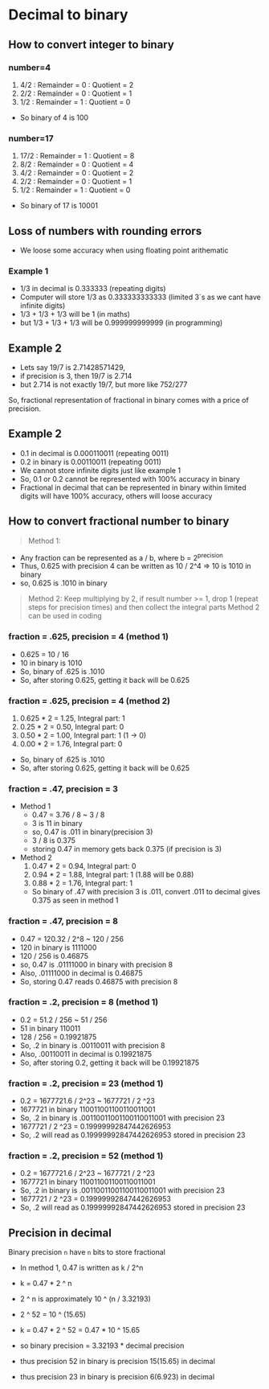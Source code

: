 # Decimal to binary

## How to convert integer to binary
### number=4
1. 4/2 : Remainder = 0 : Quotient = 2
2. 2/2 : Remainder = 0 : Quotient = 1
3. 1/2 : Remainder = 1 : Quotient = 0
- So binary of 4 is 100

### number=17
1. 17/2 : Remainder = 1 : Quotient = 8
2. 8/2 : Remainder = 0 : Quotient = 4
3. 4/2 : Remainder = 0 : Quotient = 2
4. 2/2 : Remainder = 0 : Quotient = 1
5. 1/2 : Remainder = 1 : Quotient = 0
- So binary of 17 is 10001



## Loss of numbers with rounding errors 
- We loose some accuracy when using floating point arithematic

### Example 1
- 1/3 in decimal is 0.333333 (repeating digits)
- Computer will store 1/3 as 0.333333333333 (limited 3`s as we cant have infinite digits)
- 1/3 + 1/3 + 1/3 will be 1 (in maths)
- but 1/3 + 1/3 + 1/3 will be 0.999999999999 (in programming)


## Example 2
- Lets say 19/7 is 2.71428571429, 
- if precision is 3, then 19/7 is 2.714
- but 2.714 is not exactly 19/7, but more like 752/277

So, fractional representation of fractional in binary comes with a price of precision.

## Example 2
- 0.1 in decimal is 0.000110011 (repeating 0011)
- 0.2 in binary is 0.00110011 (repeating 0011)
- We cannot store infinite digits just like example 1
- So, 0.1 or 0.2 cannot be represented with 100% accuracy in binary
- Fractional in decimal that can be represented in binary within limited digits will have 100% accuracy, others will loose accuracy

## How to convert fractional number to binary
> Method 1: 
- Any fraction can be represented as a / b, where b = 2<sup>precision</sup>
- Thus, 0.625 with precision 4 can be written as 10 / 2^4 => 10 is 1010 in binary
- so, 0.625 is .1010 in binary
> Method 2: Keep multiplying by 2, if result number >= 1, drop 1 (repeat steps for precision times)
> and then collect the integral parts
> Method 2 can be used in coding

### fraction = .625, precision = 4 (method 1)
- 0.625 = 10 / 16
- 10 in binary is 1010
- So, binary of .625 is .1010
- So, after storing 0.625, getting it back will be 0.625

### fraction = .625, precision = 4 (method 2)
1. 0.625 * 2 = 1.25, Integral part: 1
2. 0.25 * 2 = 0.50, Integral part: 0
3. 0.50 * 2 = 1.00, Integral part: 1 (1 -> 0)
4. 0.00 * 2 = 1.76, Integral part: 0
- So, binary of .625 is .1010
- So, after storing 0.625, getting it back will be 0.625

### fraction = .47, precision = 3
- Method 1
  - 0.47 = 3.76 / 8 ~ 3 / 8
  - 3 is 11 in binary
  - so, 0.47 is .011 in binary(precision 3)
  - 3 / 8 is 0.375
  - storing 0.47 in memory gets back 0.375 (if precision is 3)
- Method 2
  1. 0.47 * 2 = 0.94, Integral part: 0
  2. 0.94 * 2 = 1.88, Integral part: 1 (1.88 will be 0.88)
  3. 0.88 * 2 = 1.76, Integral part: 1
  - So binary of .47 with precision 3 is .011, convert .011 to decimal gives 0.375 as seen in method 1

### fraction = .47, precision = 8
- 0.47 = 120.32 / 2^8 ~ 120 / 256
- 120 in binary is 1111000
- 120 / 256 is 0.46875
- so, 0.47 is .01111000 in binary with precision 8
- Also, .01111000 in decimal is 0.46875
- So, storing 0.47 reads 0.46875 with precision 8

### fraction = .2, precision = 8 (method 1)
- 0.2 = 51.2 / 256 ~ 51 / 256
- 51 in binary 110011
- 128 / 256 = 0.19921875
- So, .2 in binary is .00110011 with precision 8
- Also, .00110011 in decimal is 0.19921875
- So, after storing 0.2, getting it back will be 0.19921875

### fraction = .2, precision = 23 (method 1)
- 0.2 = 1677721.6 / 2^23 ~ 1677721 / 2 ^23
- 1677721 in binary 110011001100110011001
- So, .2 in binary is .00110011001100110011001 with precision 23
- 1677721 / 2 ^23 = 0.19999992847442626953
- So, .2 will read as 0.19999992847442626953 stored in precision 23


### fraction = .2, precision = 52 (method 1)
- 0.2 = 1677721.6 / 2^23 ~ 1677721 / 2 ^23
- 1677721 in binary 110011001100110011001
- So, .2 in binary is .00110011001100110011001 with precision 23
- 1677721 / 2 ^23 = 0.19999992847442626953
- So, .2 will read as 0.19999992847442626953 stored in precision 23

## Precision in decimal
Binary precision `n` have `n` bits to store fractional
- In method 1, 0.47 is written as k / 2^n
- k = 0.47 * 2 ^ n
- 2 ^ n is approximately 10 ^ (n / 3.32193)
- 2 ^ 52 = 10 ^ (15.65)
- k = 0.47 * 2 ^ 52 = 0.47 * 10 ^ 15.65
- so binary precision = 3.32193 * decimal precision

- thus precision 52 in binary is precision 15(15.65) in decimal
- thus precision 23 in binary is precision 6(6.923) in decimal

